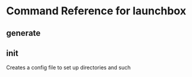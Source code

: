 # Command Reference for launchbox

## generate

## init

Creates a config file to set up directories and such
